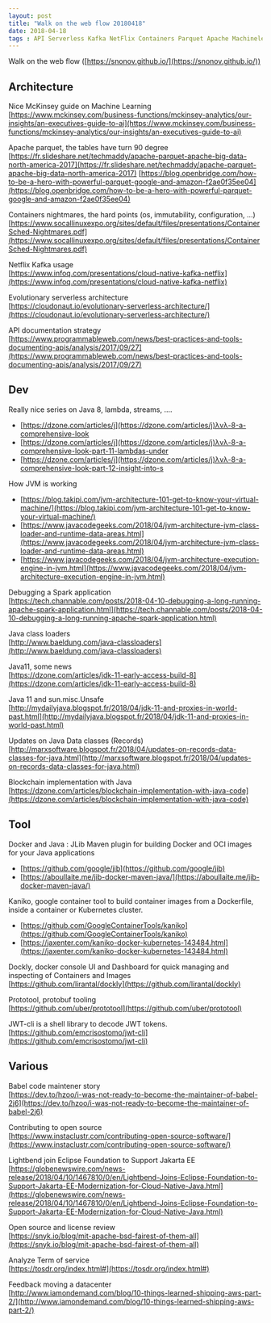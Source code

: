 ```yaml
---
layout: post
title: "Walk on the web flow 20180418"
date: 2018-04-18
tags : API Serverless Kafka NetFlix Containers Parquet Apache Machinelearning Mckinsey Webflowwalk  Java8 Lambda Stream Jvm Spark Java11 Blockchain Docker Maven Jlib Kaniko Kubernetes Dockly Jwt Prototool Babel Lightbend Termofservice
---
```


Walk on the web flow ([https://snonov.github.io/](https://snonov.github.io/))


## Architecture

Nice McKinsey guide on Machine Learning    
[https://www.mckinsey.com/business-functions/mckinsey-analytics/our-insights/an-executives-guide-to-ai](https://www.mckinsey.com/business-functions/mckinsey-analytics/our-insights/an-executives-guide-to-ai)

Apache parquet, the tables have turn 90 degree    
[https://fr.slideshare.net/techmaddy/apache-parquet-apache-big-data-north-america-2017](https://fr.slideshare.net/techmaddy/apache-parquet-apache-big-data-north-america-2017)
[https://blog.openbridge.com/how-to-be-a-hero-with-powerful-parquet-google-and-amazon-f2ae0f35ee04](https://blog.openbridge.com/how-to-be-a-hero-with-powerful-parquet-google-and-amazon-f2ae0f35ee04)

Containers nightmares, the hard points (os, immutability, configuration, ...)    
[https://www.socallinuxexpo.org/sites/default/files/presentations/ContainerSched-Nightmares.pdf](https://www.socallinuxexpo.org/sites/default/files/presentations/ContainerSched-Nightmares.pdf)

Netflix Kafka usage    
[https://www.infoq.com/presentations/cloud-native-kafka-netflix](https://www.infoq.com/presentations/cloud-native-kafka-netflix)

Evolutionary serverless architecture    
[https://cloudonaut.io/evolutionary-serverless-architecture/](https://cloudonaut.io/evolutionary-serverless-architecture/)

API documentation strategy    
[https://www.programmableweb.com/news/best-practices-and-tools-documenting-apis/analysis/2017/09/27](https://www.programmableweb.com/news/best-practices-and-tools-documenting-apis/analysis/2017/09/27)

## Dev

Really nice series on Java 8, lambda, streams, ....     
* [https://dzone.com/articles/j](https://dzone.com/articles/j)λvλ-8-a-comprehensive-look
* [https://dzone.com/articles/j](https://dzone.com/articles/j)λvλ-8-a-comprehensive-look-part-11-lambdas-under
* [https://dzone.com/articles/j](https://dzone.com/articles/j)λvλ-8-a-comprehensive-look-part-12-insight-into-s

How JVM is working    
* [https://blog.takipi.com/jvm-architecture-101-get-to-know-your-virtual-machine/](https://blog.takipi.com/jvm-architecture-101-get-to-know-your-virtual-machine/)
* [https://www.javacodegeeks.com/2018/04/jvm-architecture-jvm-class-loader-and-runtime-data-areas.html](https://www.javacodegeeks.com/2018/04/jvm-architecture-jvm-class-loader-and-runtime-data-areas.html)
* [https://www.javacodegeeks.com/2018/04/jvm-architecture-execution-engine-in-jvm.html](https://www.javacodegeeks.com/2018/04/jvm-architecture-execution-engine-in-jvm.html)

Debugging a Spark application    
[https://tech.channable.com/posts/2018-04-10-debugging-a-long-running-apache-spark-application.html](https://tech.channable.com/posts/2018-04-10-debugging-a-long-running-apache-spark-application.html)

Java class loaders    
[http://www.baeldung.com/java-classloaders](http://www.baeldung.com/java-classloaders)

Java11, some news    
[https://dzone.com/articles/jdk-11-early-access-build-8](https://dzone.com/articles/jdk-11-early-access-build-8)

Java 11 and sun.misc.Unsafe    
[http://mydailyjava.blogspot.fr/2018/04/jdk-11-and-proxies-in-world-past.html](http://mydailyjava.blogspot.fr/2018/04/jdk-11-and-proxies-in-world-past.html)

Updates on Java Data classes (Records)    
[http://marxsoftware.blogspot.fr/2018/04/updates-on-records-data-classes-for-java.html](http://marxsoftware.blogspot.fr/2018/04/updates-on-records-data-classes-for-java.html)

Blockchain implementation with Java    
[https://dzone.com/articles/blockchain-implementation-with-java-code](https://dzone.com/articles/blockchain-implementation-with-java-code)

## Tool

Docker and Java : JLib Maven plugin for building Docker and OCI images for your Java applications    
* [https://github.com/google/jib](https://github.com/google/jib)
* [https://aboullaite.me/jib-docker-maven-java/](https://aboullaite.me/jib-docker-maven-java/)

Kaniko, google container tool to build container images from a Dockerfile, inside a container or Kubernetes cluster.    
* [https://github.com/GoogleContainerTools/kaniko](https://github.com/GoogleContainerTools/kaniko)
* [https://jaxenter.com/kaniko-docker-kubernetes-143484.html](https://jaxenter.com/kaniko-docker-kubernetes-143484.html)

Dockly, docker console UI and Dashboard for quick managing and inspecting of Containers and Images    
[https://github.com/lirantal/dockly](https://github.com/lirantal/dockly)

Prototool, protobuf tooling     
[https://github.com/uber/prototool](https://github.com/uber/prototool)

JWT-cli is a shell library to decode JWT tokens.     
[https://github.com/emcrisostomo/jwt-cli](https://github.com/emcrisostomo/jwt-cli)

## Various

Babel code maintener story     
[https://dev.to/hzoo/i-was-not-ready-to-become-the-maintainer-of-babel-2j6](https://dev.to/hzoo/i-was-not-ready-to-become-the-maintainer-of-babel-2j6)

Contributing to open source     
[https://www.instaclustr.com/contributing-open-source-software/](https://www.instaclustr.com/contributing-open-source-software/)

Lightbend join Eclipse Foundation to Support Jakarta EE     
[https://globenewswire.com/news-release/2018/04/10/1467810/0/en/Lightbend-Joins-Eclipse-Foundation-to-Support-Jakarta-EE-Modernization-for-Cloud-Native-Java.html](https://globenewswire.com/news-release/2018/04/10/1467810/0/en/Lightbend-Joins-Eclipse-Foundation-to-Support-Jakarta-EE-Modernization-for-Cloud-Native-Java.html)

Open source and license review     
[https://snyk.io/blog/mit-apache-bsd-fairest-of-them-all](https://snyk.io/blog/mit-apache-bsd-fairest-of-them-all)

Analyze Term of service     
[https://tosdr.org/index.html#](https://tosdr.org/index.html#)

Feedback moving a datacenter    
[http://www.iamondemand.com/blog/10-things-learned-shipping-aws-part-2/](http://www.iamondemand.com/blog/10-things-learned-shipping-aws-part-2/)
